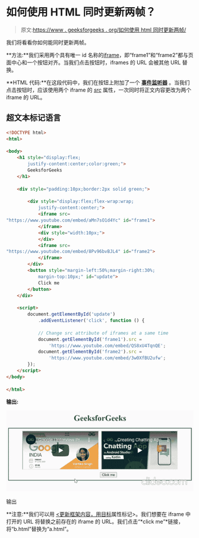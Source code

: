 # 如何使用 HTML 同时更新两帧？

> 原文:[https://www . geeksforgeeks . org/如何使用 html 同时更新两帧/](https://www.geeksforgeeks.org/how-to-update-two-frames-at-the-same-time-using-html/)

我们将看看你如何能同时更新两帧。

**方法:**我们采用两个具有唯一 id 名称的[iframe](https://www.geeksforgeeks.org/html-iframes/)，即“frame1”和“frame2”都与页面中心和一个按钮对齐。当我们点击按钮时，iframes 的 URL 会被其他 URL 替换。

**HTML 代码:**在这段代码中，我们在按钮上附加了一个 [**事件监听器**](https://www.geeksforgeeks.org/javascript-addeventlistener-with-examples/) 。当我们点击按钮时，应该使用两个 iframe 的 [*src*](https://www.geeksforgeeks.org/html-src-attribute/) 属性，一次同时将正文内容更改为两个 iframe 的 URL。

## 超文本标记语言

```html
<!DOCTYPE html>
<html>

<body>
    <h1 style="display:flex;
        justify-content:center;color:green;">
        GeeksforGeeks
    </h1>

    <div style="padding:10px;border:2px solid green;">

        <div style="display:flex;flex-wrap:wrap;
            justify-content:center;">
            <iframe src=
"https://www.youtube.com/embed/aMn7sO1d4Yc" id="frame1">
            </iframe>
            <div style="width:10px;">
            </div>
            <iframe src=
"https://www.youtube.com/embed/8Pv96bvBJL4" id="frame2">
            </iframe>
        </div>
        <button style="margin-left:50%;margin-right:30%;
            margin-top:10px;" id="update">
            Click me
        </button>
    </div>

    <script>
        document.getElementById('update')
            .addEventListener('click', function () {

            // Change src attribute of iframes at a same time
            document.getElementById('frame1').src =
                'https://www.youtube.com/embed/QS8xU4TqnQE';
            document.getElementById('frame2').src =
                'https://www.youtube.com/embed/3w0XfBU2ufw';
        });
    </script>
</body>

</html>
```

**输出:**

![](img/ca2a1784ee069f9919e5020ffde7c607.png)

输出

**注意:**我们可以用 [<更新框架内容，用](https://www.geeksforgeeks.org/html-a-tag/)[目标](https://www.geeksforgeeks.org/html-target-attribute/)属性标记>。我们想要在 iframe 中打开的 URL 将替换之前存在的 iframe 的 URL。我们点击“*click me”*链接，将“b.html”替换为“a.html”。